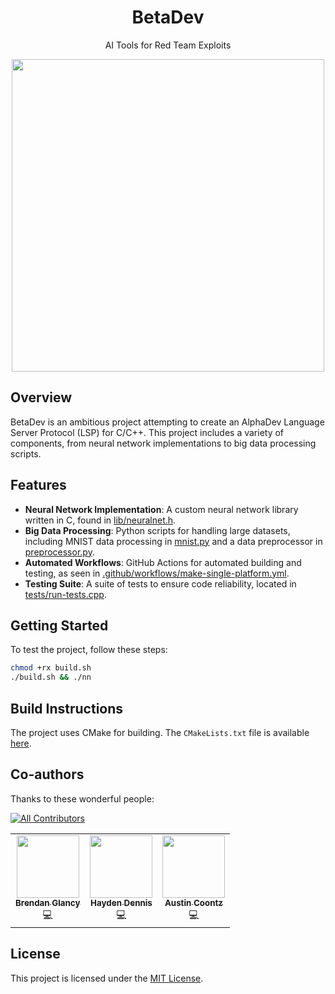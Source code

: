 <h1 align="center">BetaDev</h1>
<p align="center">AI Tools for Red Team Exploits</p>
<p align="center">
  <kbd>
    <img src="https://github.com/Tread-Stone/BetaDev/assets/61941978/e6791c97-f5f8-4ccb-8294-bfd127b3a0c5" width="500" height="auto"></img>
  </kbd>
</p>


## Overview
BetaDev is an ambitious project attempting to create an AlphaDev Language Server Protocol (LSP) for C/C++. This project includes a variety of components, from neural network implementations to big data processing scripts.

## Features
- **Neural Network Implementation**: A custom neural network library written in C, found in [lib/neuralnet.h](https://github.com/Tread-Stone/BetaDev/blob/main/lib/neuralnet.h).
- **Big Data Processing**: Python scripts for handling large datasets, including MNIST data processing in [mnist.py](https://github.com/Tread-Stone/BetaDev/blob/main/big_data/mnist.py) and a data preprocessor in [preprocessor.py](https://github.com/Tread-Stone/BetaDev/blob/main/big_data/preprocessor.py).
- **Automated Workflows**: GitHub Actions for automated building and testing, as seen in [.github/workflows/make-single-platform.yml](https://github.com/Tread-Stone/BetaDev/blob/main/.github/workflows/make-single-platform.yml).
- **Testing Suite**: A suite of tests to ensure code reliability, located in [tests/run-tests.cpp](https://github.com/Tread-Stone/BetaDev/blob/main/tests/run-tests.cpp).

## Getting Started
To test the project, follow these steps:
```bash
chmod +rx build.sh
./build.sh && ./nn
```

## Build Instructions
The project uses CMake for building. The `CMakeLists.txt` file is available [here](https://github.com/Tread-Stone/BetaDev/blob/main/CMakeLists.txt).

## Co-authors

Thanks to these wonderful people:

[![All Contributors](https://img.shields.io/badge/all_contributors-3-orange.svg?style=flat-square)](#contributors-)
<table>
  <tr>
    <td align="center"><a href="https://github.com/BrendanGlancy"><img src="https://avatars.githubusercontent.com/u/61941978?v=4" width="100px;" alt=""/><br /><sub><b>Brendan Glancy</b></sub></a><br /><a title="Code">💻</a></a></td>
    <td align="center"><a href="https://github.com/HDTHREE"><img src="https://avatars.githubusercontent.com/u/98629093?v=4" width="100px;" alt=""/><br /><sub><b>Hayden Dennis</b></sub></a><br /><a title="Code">💻</a> </a></td>
    <td align="center"><a href="https://github.com/Coontzy1"><img src="https://avatars.githubusercontent.com/u/48108269?v=4" width="100px;" alt=""/><br /><sub><b>Austin Coontz</b></sub></a><br /><a title="Code">💻</a></td>
  </tr>
</table>

## License
This project is licensed under the [MIT License](https://github.com/Tread-Stone/BetaDev/blob/main/LICENSE).
